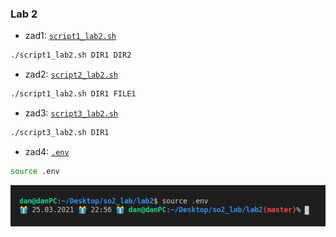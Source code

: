 ### Lab 2

* zad1: 
[ `script1_lab2.sh`](./script1_lab2.sh)
```bash
./script1_lab2.sh DIR1 DIR2
```

* zad2: 
[ `script2_lab2.sh`](./script2_lab2.sh)
```bash
./script1_lab2.sh DIR1 FILE1
```

* zad3: 
[ `script3_lab2.sh`](./script3_lab2.sh)
```bash
./script3_lab2.sh DIR1
```

* zad4: 
[ `.env`](./.env)
```bash
source .env
```
![console view](./img_zad4.PNG)


 

